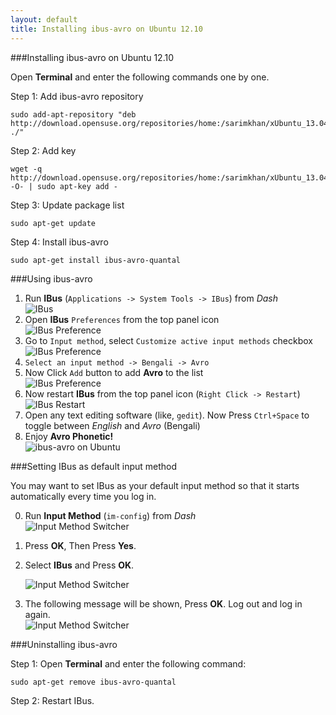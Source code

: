 ```yaml
---
layout: default
title: Installing ibus-avro on Ubuntu 12.10
---
```


###Installing ibus-avro on Ubuntu 12.10

Open **Terminal** and enter the following commands one by one.

Step 1: Add ibus-avro repository

	sudo add-apt-repository "deb http://download.opensuse.org/repositories/home:/sarimkhan/xUbuntu_13.04/ ./"


Step 2: Add key

	wget -q http://download.opensuse.org/repositories/home:/sarimkhan/xUbuntu_13.04/Release.key -O- | sudo apt-key add -


Step 3: Update package list

	sudo apt-get update


Step 4: Install ibus-avro

	sudo apt-get install ibus-avro-quantal



###Using ibus-avro
 1. Run __IBus__ (`Applications -> System Tools -> IBus`) from _Dash_  
 ![IBus](/images/ubuntu12.04/9.png "IBus")
 2. Open __IBus__ `Preferences` from the top panel icon  
 ![IBus Preference](/images/ubuntu12.04/1.png "IBus Preference")
 3. Go to `Input method`, select `Customize active input methods` checkbox  
 ![IBus Preference](/images/ubuntu12.04/2.png "IBus Preference")
 4. `Select an input method -> Bengali -> Avro`
 5. Now Click `Add` button to add __Avro__ to the list  
 ![IBus Preference](/images/ubuntu12.04/3.png "IBus Preference")
 6. Now restart __IBus__ from the top panel icon (`Right Click -> Restart`)  
 ![IBus Restart](/images/ubuntu12.04/4.png "IBus Restart")
 7. Open any text editing software (like, `gedit`). Now Press `Ctrl+Space` to toggle between _English_ and _Avro_ (Bengali)
 8. Enjoy __Avro Phonetic!__  
 ![ibus-avro on Ubuntu](/images/ubuntu12.04/5.png "ibus-avro on Ubuntu")

###Setting IBus as default input method

You may want to set IBus as your default input method so that it starts automatically every time you log in.

 0. Run __Input Method__ (`im-config`) from *Dash*  
 ![Input Method Switcher](/images/ubuntu13.04/1.png "Input Method")
 0. Press __OK__, Then Press __Yes__.
 0. Select __IBus__  and Press __OK__.
 
 	![Input Method Switcher](/images/ubuntu13.04/2.png "Input Method Switcher")
 0. The following message will be shown, Press __OK__. Log out and log in again.  
 ![Input Method Switcher](/images/ubuntu13.04/3.png "Input Method Switcher")

	
###Uninstalling ibus-avro

Step 1: Open **Terminal** and enter the following command:

	sudo apt-get remove ibus-avro-quantal
	
Step 2: Restart IBus.

